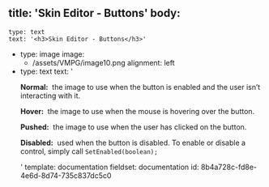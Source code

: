 title: 'Skin Editor - Buttons'
body:
  -
    type: text
    text: '<h3>Skin Editor - Buttons</h3>'
  -
    type: image
    image:
      - /assets/VMPG/image10.png
    alignment: left
  -
    type: text
    text: '<p><strong>Normal:</strong> &nbsp;the image to use when the button is enabled and the user isn’t interacting with it.<br></p><p><strong>Hover:</strong> &nbsp;the image to use when the mouse is hovering over the button.<br></p><p><strong>Pushed:</strong> &nbsp;the image to use when the user has clicked on the button.<br></p><p><strong>Disabled:</strong> &nbsp;used when the button is disabled. To enable or disable a control, simply call <code>SetEnabled(boolean);</code></p>'
template: documentation
fieldset: documentation
id: 8b4a728c-fd8e-4e6d-8d74-735c837dc5c0
